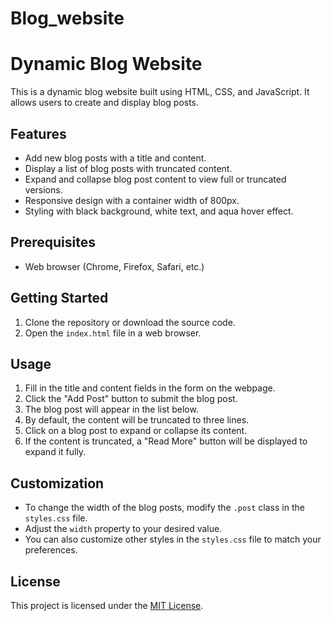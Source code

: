 # Blog_website

# Dynamic Blog Website

This is a dynamic blog website built using HTML, CSS, and JavaScript. It allows users to create and display blog posts.

## Features

- Add new blog posts with a title and content.
- Display a list of blog posts with truncated content.
- Expand and collapse blog post content to view full or truncated versions.
- Responsive design with a container width of 800px.
- Styling with black background, white text, and aqua hover effect.

## Prerequisites

- Web browser (Chrome, Firefox, Safari, etc.)

## Getting Started

1. Clone the repository or download the source code.
2. Open the `index.html` file in a web browser.

## Usage

1. Fill in the title and content fields in the form on the webpage.
2. Click the "Add Post" button to submit the blog post.
3. The blog post will appear in the list below.
4. By default, the content will be truncated to three lines.
5. Click on a blog post to expand or collapse its content.
6. If the content is truncated, a "Read More" button will be displayed to expand it fully.

## Customization

- To change the width of the blog posts, modify the `.post` class in the `styles.css` file.
- Adjust the `width` property to your desired value.
- You can also customize other styles in the `styles.css` file to match your preferences.

## License

This project is licensed under the [MIT License](LICENSE).

